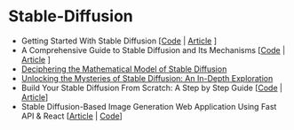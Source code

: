 # Stable-Diffusion
* Getting Started With Stable Diffusion [[Code]() | [Article](https://pub.towardsai.net/getting-started-with-stable-diffusion-f343639e4931?sk=83d8907e785577ee6cf2696f7c3772b4) ]
* A Comprehensive Guide to Stable Diffusion and Its Mechanisms [[Code]() | [Article]() ]
* [Deciphering the Mathematical Model of Stable Diffusion]()
* [Unlocking the Mysteries of Stable Diffusion: An In-Depth Exploration]()
* Build Your Stable Diffusion From Scratch: A Step by Step Guide [[Code]() | [Article]()]
* Stable Diffusion-Based Image Generation Web Application Using Fast API & React [[Article](https://medium.com/geekculture/stable-diffusion-based-image-generation-web-application-using-fast-api-react-d519078567bf?sk=6c1ef9063210eda30221be1cbe2dc84b) | [Code]()]
